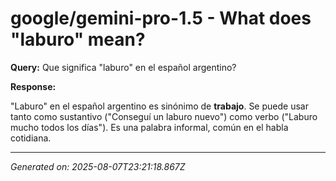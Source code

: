 # google/gemini-pro-1.5 - What does "laburo" mean?

**Query:** Que significa "laburo" en el español argentino?



**Response:**

"Laburo" en el español argentino es sinónimo de **trabajo**.  Se puede usar tanto como sustantivo ("Conseguí un laburo nuevo") como verbo ("Laburo mucho todos los días").  Es una palabra informal, común en el habla cotidiana.


---
*Generated on: 2025-08-07T23:21:18.867Z*
